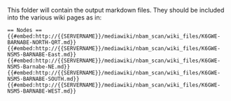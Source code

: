 This folder will contain the output markdown files. They should be included into the various wiki pages as in:
```
== Nodes ==
{{#embed:http://{{SERVERNAME}}/mediawiki/nbam_scan/wiki_files/K6GWE-BARNABE-NORTH-QRT.md}}
{{#embed:http://{{SERVERNAME}}/mediawiki/nbam_scan/wiki_files/K6GWE-NSM5-BARNABE-East.md}}
{{#embed:http://{{SERVERNAME}}/mediawiki/nbam_scan/wiki_files/K6GWE-NSM5-Barnabe-NE.md}}
{{#embed:http://{{SERVERNAME}}/mediawiki/nbam_scan/wiki_files/K6GWE-NSM5-BARNABE-SOUTH.md}}
{{#embed:http://{{SERVERNAME}}/mediawiki/nbam_scan/wiki_files/K6GWE-NSM5-BARNABE-WEST.md}}
```
